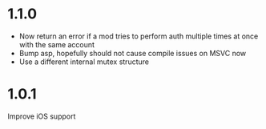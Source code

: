 # 1.1.0

* Now return an error if a mod tries to perform auth multiple times at once with the same account
* Bump asp, hopefully should not cause compile issues on MSVC now
* Use a different internal mutex structure

# 1.0.1

Improve iOS support
